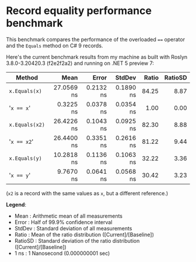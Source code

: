 # Record equality performance benchmark

This benchmark compares the performance of the overloaded `==` operator and the `Equals` method on C# 9 records.

Here's the current benchmark results from my machine as built with Roslyn 3.8.0-3.20420.3 (f2e2f2a2) and running on .NET 5 preview 7:

|         Method |       Mean |     Error |    StdDev | Ratio | RatioSD |
|--------------- |-----------:|----------:|----------:|------:|--------:|
|  `x.Equals(x)` | 27.0569 ns | 0.2132 ns | 0.1890 ns | 84.25 |    8.87 |
|     '`x == x`' |  0.3225 ns | 0.0378 ns | 0.0354 ns |  1.00 |    0.00 |
| `x.Equals(x2)` | 26.4226 ns | 0.1043 ns | 0.0925 ns | 82.30 |    8.88 |
|    '`x == x2`' | 26.4400 ns | 0.3351 ns | 0.2616 ns | 81.22 |    9.44 |
|  `x.Equals(y)` | 10.2818 ns | 0.1136 ns | 0.1063 ns | 32.22 |    3.36 |
|     '`x == y`' |  9.7670 ns | 0.0641 ns | 0.0568 ns | 30.42 |    3.23 |

(`x2` is a record with the same values as `x`, but a different reference.)

**Legend**:

* Mean    : Arithmetic mean of all measurements
* Error   : Half of 99.9% confidence interval
* StdDev  : Standard deviation of all measurements
* Ratio   : Mean of the ratio distribution ([Current]/[Baseline])
* RatioSD : Standard deviation of the ratio distribution ([Current]/[Baseline])
* 1 ns    : 1 Nanosecond (0.000000001 sec)
